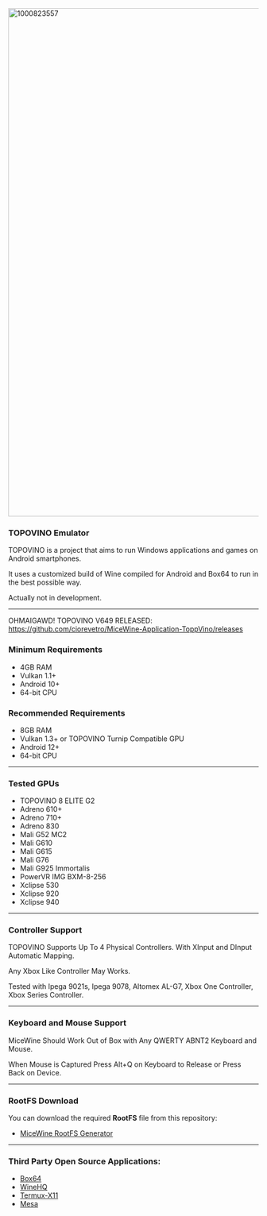 <img width="1024" height="1024" alt="1000823557" src="https://github.com/user-attachments/assets/1710a29b-fb09-4f32-a26e-fd5d35b53cb5" />


### TOPOVINO Emulator

TOPOVINO is a project that aims to run Windows applications and games on Android smartphones.

It uses a customized build of Wine compiled for Android and Box64 to run in the best possible way.

Actually not in development.

---

OHMAIGAWD! TOPOVINO V649 RELEASED: https://github.com/ciorevetro/MiceWine-Application-ToppVino/releases

### Minimum Requirements

- 4GB RAM
- Vulkan 1.1+
- Android 10+
- 64-bit CPU

### Recommended Requirements

- 8GB RAM
- Vulkan 1.3+ or TOPOVINO Turnip Compatible GPU
- Android 12+
- 64-bit CPU

---

### Tested GPUs
- TOPOVINO 8 ELITE G2
- Adreno 610+
- Adreno 710+
- Adreno 830
- Mali G52 MC2
- Mali G610
- Mali G615
- Mali G76
- Mali G925 Immortalis
- PowerVR IMG BXM-8-256
- Xclipse 530
- Xclipse 920
- Xclipse 940

---

### Controller Support

TOPOVINO Supports Up To 4 Physical Controllers. With XInput and DInput Automatic Mapping.

Any Xbox Like Controller May Works.

Tested with Ipega 9021s, Ipega 9078, Altomex AL-G7, Xbox One Controller, Xbox Series Controller.

---

### Keyboard and Mouse Support

MiceWine Should Work Out of Box with Any QWERTY ABNT2 Keyboard and Mouse.

When Mouse is Captured Press Alt+Q on Keyboard to Release or Press Back on Device.

---

### RootFS Download

You can download the required **RootFS** file from this repository:  
- [MiceWine RootFS Generator](https://github.com/KreitinnSoftware/MiceWine-RootFS-Generator)

---

### Third Party Open Source Applications:

- [Box64](https://github.com/ptitSeb/box64)
- [WineHQ](https://gitlab.winehq.org/wine/wine)
- [Termux-X11](https://github.com/termux/termux-x11)
- [Mesa](https://gitlab.freedesktop.org/mesa/mesa)
